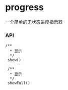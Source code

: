# progress

一个简单的无状态进度指示器

### API

```
/**
  * 显示
  */
 show()
 
 /**
  * 显示
  */
 showFull()
```



